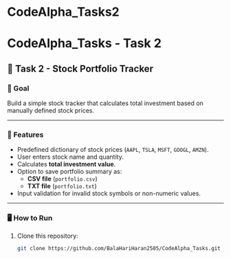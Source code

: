# CodeAlpha_Tasks2
# CodeAlpha_Tasks - Task 2

## 📝 Task 2 - Stock Portfolio Tracker

### 🎯 Goal
Build a simple stock tracker that calculates total investment based on manually defined stock prices.

---

### 🔹 Features
- Predefined dictionary of stock prices (`AAPL`, `TSLA`, `MSFT`, `GOOGL`, `AMZN`).
- User enters stock name and quantity.
- Calculates **total investment value**.
- Option to save portfolio summary as:
  - **CSV file** (`portfolio.csv`)
  - **TXT file** (`portfolio.txt`)
- Input validation for invalid stock symbols or non-numeric values.

---

### 🖥️ How to Run
1. Clone this repository:
   ```bash
   git clone https://github.com/BalaHariHaran2505/CodeAlpha_Tasks.git
